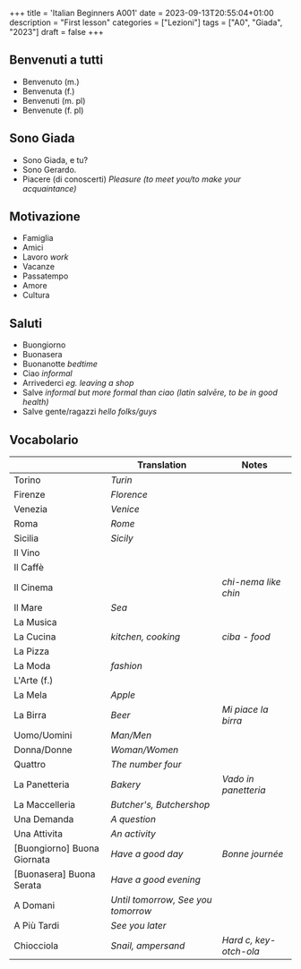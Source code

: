 +++
title = 'Italian Beginners A001'
date = 2023-09-13T20:55:04+01:00
description = "First lesson"
categories = ["Lezioni"]
tags = ["A0", "Giada", "2023"]
draft = false
+++


## Benvenuti a tutti

- Benvenuto (m.)
- Benvenuta (f.)
- Benvenuti (m. pl)
- Benvenute (f. pl)

## Sono Giada

- Sono Giada, e tu?
- Sono Gerardo.
- Piacere (di conoscerti) *Pleasure (to meet you/to make your acquaintance)*

## Motivazione

- Famiglia
- Amici
- Lavoro *work*
- Vacanze
- Passatempo
- Amore
- Cultura

## Saluti

- Buongiorno
- Buonasera
- Buonanotte *bedtime*
- Ciao *informal*
- Arrivederci *eg. leaving a shop*
- Salve *informal but more formal than ciao (latin salvēre, to be in good health)*
- Salve gente/ragazzi *hello folks/guys*

## Vocabolario

| | Translation | Notes |
|----------|----------|----------|
| Torino | *Turin* ||
| Firenze | *Florence* ||
| Venezia | *Venice* ||
| Roma | *Rome* ||
| Sicilia | *Sicily* ||
| Il Vino | ||
| Il Caffè | ||
| Il Cinema | | *chi-nema like chin* |
| Il Mare | *Sea* ||
| La Musica | ||
| La Cucina | *kitchen, cooking*  | *ciba - food*|
| La Pizza | ||
| La Moda | *fashion* ||
| L'Arte (f.) | ||
| La Mela | *Apple* ||
| La Birra | *Beer* | *Mi piace la birra* |
| Uomo/Uomini | *Man/Men* ||
| Donna/Donne | *Woman/Women* ||
| Quattro | *The number four* ||
| La Panetteria | *Bakery* | *Vado in panetteria* |
| La Maccelleria | *Butcher's, Butchershop* | |
| Una Demanda | *A question* ||
| Una Attivita | *An activity* ||
| [Buongiorno] Buona Giornata | *Have a good day* | *Bonne journée* |
| [Buonasera] Buona Serata | *Have a good evening* | |
| A Domani | *Until tomorrow, See you tomorrow* | |
| A Più Tardi | *See you later* | |
| Chiocciola | *Snail, ampersand* | *Hard c, key-otch-ola* |

